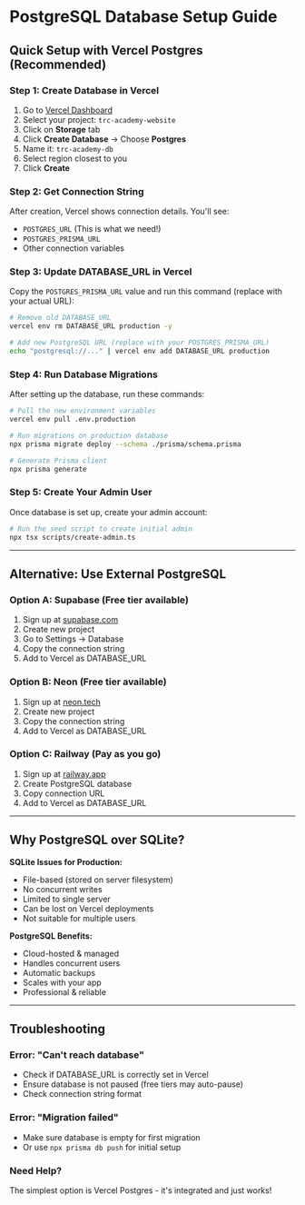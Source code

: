 # PostgreSQL Database Setup Guide

## Quick Setup with Vercel Postgres (Recommended)

### Step 1: Create Database in Vercel
1. Go to [Vercel Dashboard](https://vercel.com/dashboard)
2. Select your project: `trc-academy-website`
3. Click on **Storage** tab
4. Click **Create Database** → Choose **Postgres**
5. Name it: `trc-academy-db`
6. Select region closest to you
7. Click **Create**

### Step 2: Get Connection String
After creation, Vercel shows connection details. You'll see:
- `POSTGRES_URL` (This is what we need!)
- `POSTGRES_PRISMA_URL`
- Other connection variables

### Step 3: Update DATABASE_URL in Vercel

Copy the `POSTGRES_PRISMA_URL` value and run this command (replace with your actual URL):

```bash
# Remove old DATABASE_URL
vercel env rm DATABASE_URL production -y

# Add new PostgreSQL URL (replace with your POSTGRES_PRISMA_URL)
echo "postgresql://..." | vercel env add DATABASE_URL production
```

### Step 4: Run Database Migrations

After setting up the database, run these commands:

```bash
# Pull the new environment variables
vercel env pull .env.production

# Run migrations on production database
npx prisma migrate deploy --schema ./prisma/schema.prisma

# Generate Prisma client
npx prisma generate
```

### Step 5: Create Your Admin User

Once database is set up, create your admin account:

```bash
# Run the seed script to create initial admin
npx tsx scripts/create-admin.ts
```

---

## Alternative: Use External PostgreSQL

### Option A: Supabase (Free tier available)
1. Sign up at [supabase.com](https://supabase.com)
2. Create new project
3. Go to Settings → Database
4. Copy the connection string
5. Add to Vercel as DATABASE_URL

### Option B: Neon (Free tier available)
1. Sign up at [neon.tech](https://neon.tech)
2. Create new project
3. Copy the connection string
4. Add to Vercel as DATABASE_URL

### Option C: Railway (Pay as you go)
1. Sign up at [railway.app](https://railway.app)
2. Create PostgreSQL database
3. Copy connection URL
4. Add to Vercel as DATABASE_URL

---

## Why PostgreSQL over SQLite?

**SQLite Issues for Production:**
- File-based (stored on server filesystem)
- No concurrent writes
- Limited to single server
- Can be lost on Vercel deployments
- Not suitable for multiple users

**PostgreSQL Benefits:**
- Cloud-hosted & managed
- Handles concurrent users
- Automatic backups
- Scales with your app
- Professional & reliable

---

## Troubleshooting

### Error: "Can't reach database"
- Check if DATABASE_URL is correctly set in Vercel
- Ensure database is not paused (free tiers may auto-pause)
- Check connection string format

### Error: "Migration failed"
- Make sure database is empty for first migration
- Or use `npx prisma db push` for initial setup

### Need Help?
The simplest option is Vercel Postgres - it's integrated and just works!